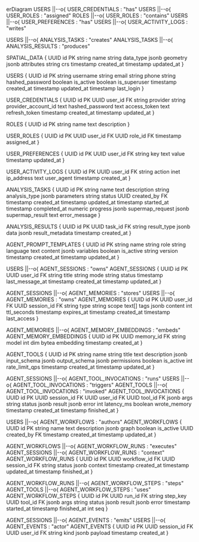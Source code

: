 erDiagram
  USERS ||--o{ USER_CREDENTIALS : "has"
  USERS ||--o{ USER_ROLES : "assigned"
  ROLES ||--o{ USER_ROLES : "contains"
  USERS ||--o{ USER_PREFERENCES : "has"
  USERS ||--o{ USER_ACTIVITY_LOGS : "writes"

  USERS ||--o{ ANALYSIS_TASKS : "creates"
  ANALYSIS_TASKS ||--o{ ANALYSIS_RESULTS : "produces"

  SPATIAL_DATA {
    UUID id PK
    string name
    string data_type
    jsonb geometry
    jsonb attributes
    string crs
    timestamp created_at
    timestamp updated_at
  }

  USERS {
    UUID id PK
    string username
    string email
    string phone
    string hashed_password
    boolean is_active
    boolean is_superuser
    timestamp created_at
    timestamp updated_at
    timestamp last_login
  }

  USER_CREDENTIALS {
    UUID id PK
    UUID user_id FK
    string provider
    string provider_account_id
    text hashed_password
    text access_token
    text refresh_token
    timestamp created_at
    timestamp updated_at
  }

  ROLES {
    UUID id PK
    string name
    text description
  }

  USER_ROLES {
    UUID id PK
    UUID user_id FK
    UUID role_id FK
    timestamp assigned_at
  }

  USER_PREFERENCES {
    UUID id PK
    UUID user_id FK
    string key
    text value
    timestamp updated_at
  }

  USER_ACTIVITY_LOGS {
    UUID id PK
    UUID user_id FK
    string action
    inet ip_address
    text user_agent
    timestamp created_at
  }

  ANALYSIS_TASKS {
    UUID id PK
    string name
    text description
    string analysis_type
    jsonb parameters
    string status
    UUID created_by FK
    timestamp created_at
    timestamp updated_at
    timestamp started_at
    timestamp completed_at
    numeric progress
    jsonb supermap_request
    jsonb supermap_result
    text error_message
  }

  ANALYSIS_RESULTS {
    UUID id PK
    UUID task_id FK
    string result_type
    jsonb data
    jsonb result_metadata
    timestamp created_at
  }

  AGENT_PROMPT_TEMPLATES {
    UUID id PK
    string name
    string role
    string language
    text content
    jsonb variables
    boolean is_active
    string version
    timestamp created_at
    timestamp updated_at
  }

  USERS ||--o{ AGENT_SESSIONS : "owns"
  AGENT_SESSIONS {
    UUID id PK
    UUID user_id FK
    string title
    string mode
    string status
    timestamp last_message_at
    timestamp created_at
    timestamp updated_at
  }

  AGENT_SESSIONS ||--o{ AGENT_MEMORIES : "stores"
  USERS ||--o{ AGENT_MEMORIES : "owns"
  AGENT_MEMORIES {
    UUID id PK
    UUID user_id FK
    UUID session_id FK
    string type
    string scope
    text[] tags
    jsonb content
    int ttl_seconds
    timestamp expires_at
    timestamp created_at
    timestamp last_access
  }

  AGENT_MEMORIES ||--o{ AGENT_MEMORY_EMBEDDINGS : "embeds"
  AGENT_MEMORY_EMBEDDINGS {
    UUID id PK
    UUID memory_id FK
    string model
    int dim
    bytea embedding
    timestamp created_at
  }

  AGENT_TOOLS {
    UUID id PK
    string name
    string title
    text description
    jsonb input_schema
    jsonb output_schema
    jsonb permissions
    boolean is_active
    int rate_limit_qps
    timestamp created_at
    timestamp updated_at
  }

  AGENT_SESSIONS ||--o{ AGENT_TOOL_INVOCATIONS : "runs"
  USERS ||--o{ AGENT_TOOL_INVOCATIONS : "triggers"
  AGENT_TOOLS ||--o{ AGENT_TOOL_INVOCATIONS : "invoked"
  AGENT_TOOL_INVOCATIONS {
    UUID id PK
    UUID session_id FK
    UUID user_id FK
    UUID tool_id FK
    jsonb args
    string status
    jsonb result
    jsonb error
    int latency_ms
    boolean wrote_memory
    timestamp created_at
    timestamp finished_at
  }

  USERS ||--o{ AGENT_WORKFLOWS : "authors"
  AGENT_WORKFLOWS {
    UUID id PK
    string name
    text description
    jsonb graph
    boolean is_active
    UUID created_by FK
    timestamp created_at
    timestamp updated_at
  }

  AGENT_WORKFLOWS ||--o{ AGENT_WORKFLOW_RUNS : "executes"
  AGENT_SESSIONS ||--o{ AGENT_WORKFLOW_RUNS : "context"
  AGENT_WORKFLOW_RUNS {
    UUID id PK
    UUID workflow_id FK
    UUID session_id FK
    string status
    jsonb context
    timestamp created_at
    timestamp updated_at
    timestamp finished_at
  }

  AGENT_WORKFLOW_RUNS ||--o{ AGENT_WORKFLOW_STEPS : "steps"
  AGENT_TOOLS ||--o{ AGENT_WORKFLOW_STEPS : "uses"
  AGENT_WORKFLOW_STEPS {
    UUID id PK
    UUID run_id FK
    string step_key
    UUID tool_id FK
    jsonb args
    string status
    jsonb result
    jsonb error
    timestamp started_at
    timestamp finished_at
    int seq
  }

  AGENT_SESSIONS ||--o{ AGENT_EVENTS : "emits"
  USERS ||--o{ AGENT_EVENTS : "actor"
  AGENT_EVENTS {
    UUID id PK
    UUID session_id FK
    UUID user_id FK
    string kind
    jsonb payload
    timestamp created_at
  }